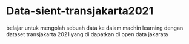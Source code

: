 # Data-sient-transjakarta2021
belajar untuk mengolah sebuah data ke dalam machin learning dengan dataset transjakarta 2021 yang di dapatkan di open data jakarata
